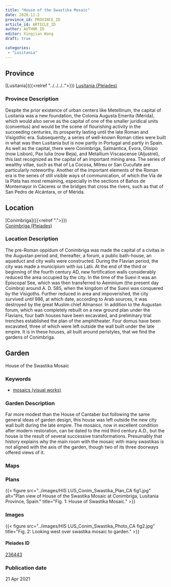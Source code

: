 ```yaml
---
title: "House of the Swastika Mosaic"
date: 2020-11-2
province_id: PROVINCE_ID
article_id: ARTICLE_ID
author: AUTHOR_ID
editor: Xingjian Wang
draft: true

categories:
 - "Lusitania"
---
```


## Province

[Lusitania]({{<relref "../../../..">}})
[Lusitania (Pleiades)](https://pleiades.stoa.org/places/1101)

### Province Description

Despite the prior existence of urban centers like Metellinum, the capital of Lusitania was a new foundation, the Colonia Augusta Emerita (Mérida), which would also serve as the capital of one of the smaller juridical units (conventus) and would be the scene of flourishing activity in the succeeding centuries, its prosperity lasting until the late Roman and Visigothic era.  Subsequently, a series of well-known Roman cities were built in what was then Lusitania but is now partly in Portugal and partly in Spain. As well as the capital, there were Conimbriga, Salmantica, Evora, Olisipo (now Lisbon), Pax Iulia (now Beja), and Metallium Viscascense (Aljustrel), this last recognized as the capital of an important mining area. The series of wealthy villae, such as that of La Cocosa, Milreu or San Cucufate are particularly noteworthy.  Another of the important elements of the Roman era is the series of still visible ways of communication, of which the Vía de la Plata has most remaining, especially in the sections of Baños de Montemayor in Cáceres or the bridges that cross the rivers, such as that of San Pedro de Alcántara, or of Mérida.

## Location

[Conimbriga]({{<relref ".">}}) \
[Conimbriga (Pleiades)](https://pleiades.stoa.org/places/236443)

### Location Description

The pre-Roman oppidum of Conimbriga was made the capital of a civitas in the Augustan period and, thereafter, a forum, a public bath-house, an aqueduct and city walls were constructed.  During the Flavian period, the city was made a municipium with ius Latii.  At the end of the third or beginning of the fourth century AD, new fortification walls considerably reduced the area occupied by the city.   In the time of the Suevi it was an Episcopal See, which was then transferred to Aeminium (the present day Coimbra) around A. D. 585, when the kingdom of the Suevi was conquered by the Visigoths.  Further reduced in area and impoverished, the city survived until 986, at which date, according to Arab sources, it was destroyed by the great Muslim chief Almansor. In addition to the Augustan forum, which was completely rebuilt on a new ground plan under the Flavians, four bath houses have been excavated, and preliminary trial trenches established the plan of the amphitheater. Four domus have been excavated, three of which were left outside the wall built under the late empire.  It is in these houses, all built around peristyles, that we find the gardens of Conimbriga.

<!-- LEAVE THIS BLANK FOR NOW -->

<!--## Sublocation-->

<!--
[AREA WITHIN LOCATION, LIKE “PALATINE HILL”](GEOREFERENCE LINK)
A sublocation is any area larger than an individual garden, but located within a location. I would always try to include a link to a controlled vocabulary here if possible. This ID may well be different from the Garden ID, e.g., Pompeii versus a Garden in one of the houses which has its own Pleiades ID.
-->

<!--### Sublocation Description-->

<!-- DESCRIPTION -->

## Garden
House of the Swastika Mosaic

### Keywords
- [mosaics (visual works)](http://vocab.getty.edu/page/aat/300015342)

### Garden Description
Far more modest than the House of Cantaber but following the same general ideas of garden design, this house was left outside the new city wall built during the late empire.  The mosaics, now in excellent condition after modern restoration, can be dated to the mid third century A.D., but the house is the result of several successive transformations.  Presumably that history explains why the main room with the mosaic with many swastikas is not aligned with the axis of the garden, though two of its three doorways offered views of it.

### Maps

<!--
{{< figure src="IMG_URL" alt="ALT_TEXT" title="CAPTION" >}}
-->

### Plans

{{< figure src="../images/HIS LUS_Conim_Swastika_Plan_CA fig1.jpg" alt="Plan view of House of the Swastika Mosaic at Conimbriga, Lusitania Province, Spain." title="Fig. 1: House of Swastika Mosaic." >}}

### Images

{{< figure src="../images/HIS LUS_Conim_Swastika_Photo_CA fig2.jpg"  title="Fig. 2: Looking west over swastika mosaic to garden." >}}

<!--### Dates-->


<!--### Bibliography
- Morand, I., La Maison aux jets d'eau de Conimbriga (Boccard, Paris, 2005). [(worldcat)](http://www.worldcat.org/oclc/255066311) -->

<!--#### Periodo ID-->

<!-- [PERIODO_ID](https://pleiades.stoa.org/places/PLEIADES_ID) -->

#### Pleiades ID

[236443](https://pleiades.stoa.org/places/236443)

<!--#### TGN ID
[7031751](http://vocab.getty.edu/page/tgn/7031751) -->

<!--### Contributor-->


### Publication date

21 Apr 2021

<!--### Related articles-->

<!-- Links to other related articles. Leave blank for now -->